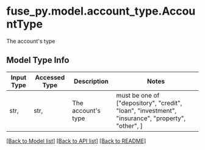 # fuse_py.model.account_type.AccountType

The account's type

## Model Type Info
Input Type | Accessed Type | Description | Notes
------------ | ------------- | ------------- | -------------
str,  | str,  | The account&#x27;s type | must be one of ["depository", "credit", "loan", "investment", "insurance", "property", "other", ] 

[[Back to Model list]](../../README.md#documentation-for-models) [[Back to API list]](../../README.md#documentation-for-api-endpoints) [[Back to README]](../../README.md)

